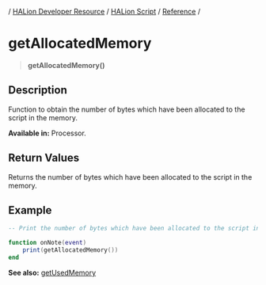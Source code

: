 / [HALion Developer Resource](../../HALion-Developer-Resource.md) / [HALion Script](./HALion-Script.md) / [Reference](./Reference.md) /

# getAllocatedMemory

>**getAllocatedMemory()**

## Description

Function to obtain the number of bytes which have been allocated to the script in the memory.

**Available in:** Processor.

## Return Values

Returns the number of bytes which have been allocated to the script in the memory.

## Example

```lua
-- Print the number of bytes which have been allocated to the script in the memory.

function onNote(event)
    print(getAllocatedMemory())
end
```

**See also:** [getUsedMemory](./getUsedMemory.md)